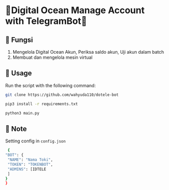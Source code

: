 # 🌊Digital Ocean Manage Account with TelegramBot🤖 


## 📌 Fungsi
1. Mengelola Digital Ocean Akun, Periksa saldo akun, Uji akun dalam batch
2. Membuat dan mengelola mesin virtual


## 🚀 Usage
Run the script with the following command:
```bash
git clone https://github.com/wahyuda110/dotele-bot
```
```bash
pip3 install -r requirements.txt
```
```bash
python3 main.py
```


 ## 📄 Note
   Setting config in `config.json`
   ```bash
    {
  "BOT": {
    "NAME": "Nama Toki",
    "TOKEN": "TOKENBOT",
    "ADMINS": [IDTELE
    ]
  }
}
   ```

